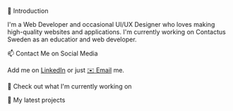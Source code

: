 👋 Introduction

I'm a  Web Developer and occasional UI/UX Designer who loves making high-quality websites and applications. I'm currently working on Contactus Sweden as an educatior and web developer.

📫 Contact Me on Social Media

Add me on <a href="https://www.linkedin.com/in/nevena-kicanovic-117623156">LinkedIn</a> or just <a href="mailto:nevena.kicanovic@contactus.se">✉️ Email</a> me.

👷 Check out what I'm currently working on

🌱 My latest projects

